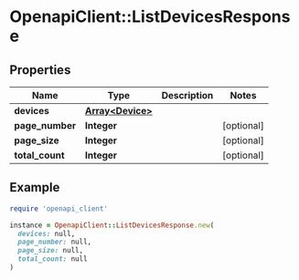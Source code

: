 # OpenapiClient::ListDevicesResponse

## Properties

| Name | Type | Description | Notes |
| ---- | ---- | ----------- | ----- |
| **devices** | [**Array&lt;Device&gt;**](Device.md) |  |  |
| **page_number** | **Integer** |  | [optional] |
| **page_size** | **Integer** |  | [optional] |
| **total_count** | **Integer** |  | [optional] |

## Example

```ruby
require 'openapi_client'

instance = OpenapiClient::ListDevicesResponse.new(
  devices: null,
  page_number: null,
  page_size: null,
  total_count: null
)
```

